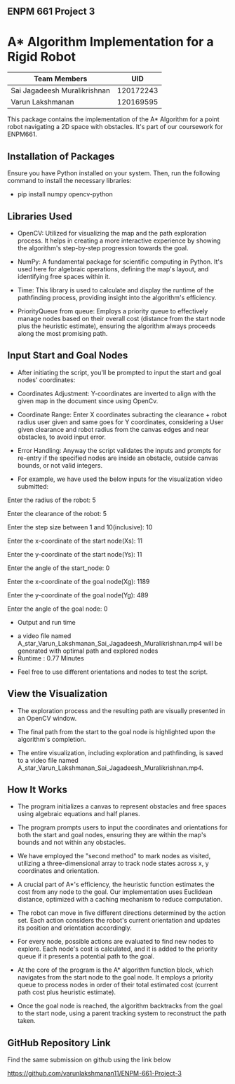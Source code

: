 ## ENPM 661 Project 3

# A* Algorithm Implementation for a Rigid Robot

| Team Members                 | UID       |
|------------------------------|-----------|
| Sai Jagadeesh Muralikrishnan | 120172243 |
| Varun Lakshmanan             | 120169595 |

This package contains the implementation of the A* Algorithm for a point robot navigating a 2D space with obstacles. It's part of our coursework for ENPM661.

## Installation of Packages

Ensure you have Python installed on your system. Then, run the following command to install the necessary libraries:

* pip install numpy opencv-python

## Libraries Used

* OpenCV: Utilized for visualizing the map and the path exploration process. It helps in creating a more interactive experience by showing the algorithm's step-by-step progression towards the goal.

* NumPy: A fundamental package for scientific computing in Python. It's used here for algebraic operations, defining the map's layout, and identifying free spaces within it.

* Time: This library is used to calculate and display the runtime of the pathfinding process, providing insight into the algorithm's efficiency.

* PriorityQueue from queue: Employs a priority queue to effectively manage nodes based on their overall cost (distance from the start node plus the heuristic estimate), ensuring the algorithm always proceeds along the most promising path.


## Input Start and Goal Nodes

* After initiating the script, you'll be prompted to input the start and goal nodes' coordinates:

* Coordinates Adjustment: Y-coordinates are inverted to align with the given map in the document since using OpenCv.

* Coordinate Range: Enter X coordinates subracting the clearance + robot radius user given and same goes for Y coordinates, considering a User given clearance and robot radius from the canvas edges and near obstacles, to avoid input error.

* Error Handling: Anyway the script validates the inputs and prompts for re-entry if the specified nodes are inside an obstacle, outside canvas bounds, or not valid integers.

* For example, we have used the below inputs for the visualization video submitted:

Enter the radius of the robot: 5

Enter the clearance of the robot: 5

Enter the step size between 1 and 10(inclusive): 10

Enter the x-coordinate of the start node(Xs): 11

Enter the y-coordinate of the start node(Ys): 11

Enter the angle of the start_node: 0

Enter the x-coordinate of the goal node(Xg): 1189

Enter the y-coordinate of the goal node(Yg): 489

Enter the angle of the goal node: 0

* Output and run time
 - a video file named A_star_Varun_Lakshmanan_Sai_Jagadeesh_Muralikrishnan.mp4 will be generated with optimal path and explored nodes
 - Runtime : 0.77 Minutes

 * Feel free to use different orientations and nodes to test the script.

## View the Visualization

* The exploration process and the resulting path are visually presented in an OpenCV window.

* The final path from the start to the goal node is highlighted upon the algorithm's completion.

* The entire visualization, including exploration and pathfinding, is saved to a video file named A_star_Varun_Lakshmanan_Sai_Jagadeesh_Muralikrishnan.mp4.

## How It Works

* The program initializes a canvas to represent obstacles and free spaces using algebraic equations and half planes.

* The program prompts users to input the coordinates and orientations for both the start and goal nodes, ensuring they are within the map's bounds and not within any obstacles.

* We have employed the "second method" to mark nodes as visited, utilizing a three-dimensional array to track node states across x, y coordinates and orientation.

* A crucial part of A*'s efficiency, the heuristic function estimates the cost from any node to the goal. Our implementation uses Euclidean distance, optimized with a caching mechanism to reduce computation.

* The robot can move in five different directions determined by the action set. Each action considers the robot's current orientation and updates its position and orientation accordingly.

* For every node, possible actions are evaluated to find new nodes to explore. Each node's cost is calculated, and it is added to the priority queue if it presents a potential path to the goal.

* At the core of the program is the A* algorithm function block, which navigates from the start node to the goal node. It employs a priority queue to process nodes in order of their total estimated cost (current path cost plus heuristic estimate).

* Once the goal node is reached, the algorithm backtracks from the goal to the start node, using a parent tracking system to reconstruct the path taken.

## GitHub Repository Link

Find the same submission on github using the link below

https://github.com/varunlakshmanan11/ENPM-661-Project-3 